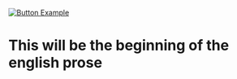 [![Button Example]](../README.md)

[Button Example]: https://img.shields.io/badge/Home-37a779?style=for-the-badge
# This will be the beginning of the english prose


